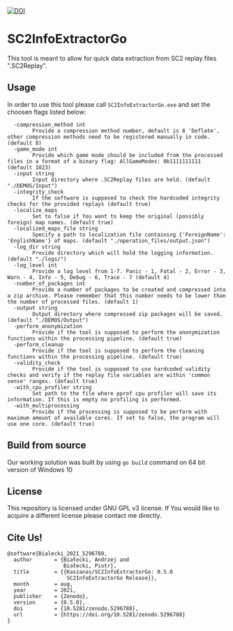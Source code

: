 [![DOI](https://zenodo.org/badge/DOI/10.5281/zenodo.5296788.svg)](https://doi.org/10.5281/zenodo.5296788)

# SC2InfoExtractorGo

This tool is meant to allow for quick data extraction from SC2 replay files ".SC2Replay".

## Usage

In order to use this tool please call ```SC2InfoExtractorGo.exe``` and set the choosen flags listed below:

```
  -compression_method int
    	Provide a compression method number, default is 8 'Deflate', other compression methods need to be registered manually in code. (default 8)
  -game_mode int
    	Provide which game mode should be included from the processed files in a format of a binary flag: AllGameModes: 0b1111111111 (default 1023)
  -input string
    	Input directory where .SC2Replay files are held. (default "./DEMOS/Input")
  -integrity_check
    	If the software is supposed to check the hardcoded integrity checks for the provided replays (default true)
  -localize_maps
    	Set to false if You want to keep the original (possibly foreign) map names. (default true)
  -localized_maps_file string
    	Specify a path to localization file containing {'ForeignName': 'EnglishName'} of maps. (default "./operation_files/output.json")
  -log_dir string
    	Provide directory which will hold the logging information. (default "./logs/")
  -log_level int
    	Provide a log level from 1-7. Panic - 1, Fatal - 2, Error - 3, Warn - 4, Info - 5, Debug - 6, Trace - 7 (default 4)
  -number_of_packages int
    	Provide a number of packages to be created and compressed into a zip archive. Please remember that this number needs to be lower than the number of processed files. (default 1)
  -output string
    	Output directory where compressed zip packages will be saved. (default "./DEMOS/Output")
  -perform_anonymization
    	Provide if the tool is supposed to perform the anonymization functions within the processing pipeline. (default true)
  -perform_cleanup
    	Provide if the tool is supposed to perform the cleaning functions within the processing pipeline. (default true)
  -validity_check
    	Provide if the tool is supposed to use hardcoded validity checks and verify if the replay file variables are within 'common sense' ranges. (default true)
  -with_cpu_profiler string
    	Set path to the file where pprof cpu profiler will save its information. If this is empty no profiling is performed.
  -with_multiprocessing
    	Provide if the processing is supposed to be perform with maximum amount of available cores. If set to false, the program will use one core. (default true)
```


## Build from source

Our working solution was built by using ```go build``` command on 64 bit version of Windows 10

## License

This repository is licensed under GNU GPL v3 license. If You would like to acquire a different license please contact me directly.

## Cite Us!

```
@software{Bialecki_2021_5296789,
  author       = {Białecki, Andrzej and
                  Białecki, Piotr},
  title        = {{Kaszanas/SC2InfoExtractorGo: 0.5.0 
                   SC2InfoExtractorGo Release}},
  month        = aug,
  year         = 2021,
  publisher    = {Zenodo},
  version      = {0.5.0},
  doi          = {10.5281/zenodo.5296788},
  url          = {https://doi.org/10.5281/zenodo.5296788}
}
```
